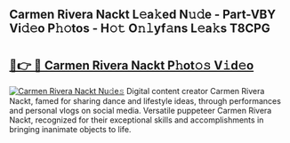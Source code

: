 ## Carmen Rivera Nackt L𝚎a𝚔ed N𝚞𝚍e - Part-VBY Vi𝚍𝚎o P𝚑𝚘tos - H𝚘𝚝 O𝚗𝚕yf𝚊ns L𝚎a𝚔s T8CPG

# <h2><a href="http://kfc0nl.oniu.top/?m=Carmen+Rivera+Nackt">🔗👉 🔴 Carmen Rivera Nackt P𝚑ot𝚘𝚜 V𝚒d𝚎o</a></h2>

[![Carmen Rivera Nackt Nu𝚍e𝚜](https://i.imgur.com/0qMVB7G.gif)](http://kfc0nl.oniu.top/?m=Carmen+Rivera+Nackt)
Digital content creator Carmen Rivera Nackt, famed for sharing dance and lifestyle ideas, through performances and personal vlogs on social media. Versatile puppeteer Carmen Rivera Nackt, recognized for their exceptional skills and accomplishments in bringing inanimate objects to life.  

